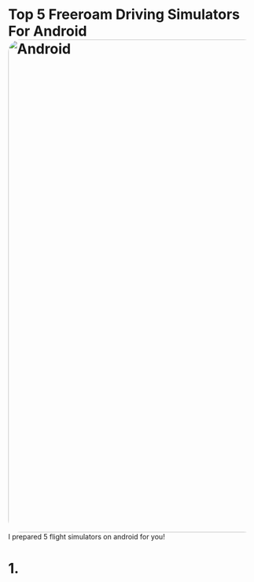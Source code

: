 # Top 5 Freeroam Driving Simulators For Android<br><img src="https://encrypted-tbn0.gstatic.com/images?q=tbn:ANd9GcTE9uOCesx6aEWLYQCv5ydz-Ua6gdwpblfw_A&usqp=CAU" alt="Android" style="float: left; margin-right: 10px; width: 1000px; border-radius: 25px;" />

I prepared 5 flight simulators on android for you!

# 1. 
